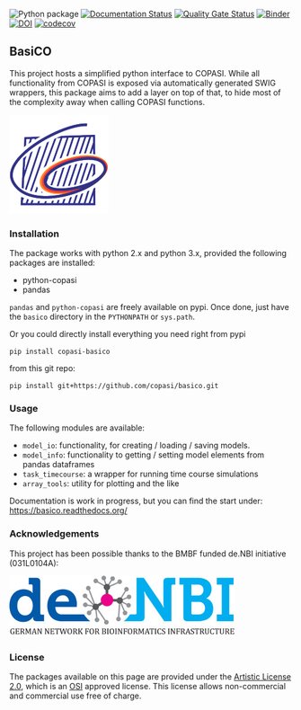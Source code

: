![Python package](https://github.com/copasi/basico/workflows/Python%20package/badge.svg) [![Documentation Status](https://readthedocs.org/projects/basico/badge/?version=latest)](https://basico.readthedocs.io/en/latest/?badge=latest) [![Quality Gate Status](https://sonarcloud.io/api/project_badges/measure?project=copasi_basico&metric=alert_status)](https://sonarcloud.io/dashboard?id=copasi_basico) [![Binder](https://mybinder.org/badge_logo.svg)](https://mybinder.org/v2/gh/copasi/basico.git/HEAD?filepath=docs/notebooks/index.ipynb) [![DOI](https://zenodo.org/badge/148472105.svg)](https://zenodo.org/badge/latestdoi/148472105) [![codecov](https://codecov.io/gh/copasi/basico/branch/master/graph/badge.svg?token=MG54YU29JQ)](https://codecov.io/gh/copasi/basico)

## BasiCO
This project hosts a simplified python interface to COPASI. While all functionality from COPASI is exposed via automatically generated SWIG wrappers, this package aims to add a layer on top of that, to hide most of the complexity away when calling COPASI functions.   

![COPASI Logo](./docs/_static/COPASI_Conly_176x176.png)  

### Installation
The package works with python 2.x and python 3.x, provided the following packages are installed: 

* python-copasi
* pandas

`pandas` and `python-copasi` are freely available on pypi. Once done, just have the `basico` directory in the `PYTHONPATH` or `sys.path`.

Or you could directly install everything you need right from pypi 

    pip install copasi-basico

from this git repo:

    pip install git+https://github.com/copasi/basico.git

### Usage

The following modules are available: 

* `model_io`: functionality, for creating / loading / saving models.
* `model_info`: functionality to getting / setting model elements from pandas dataframes  
* `task_timecourse`: a wrapper for running time course simulations
* `array_tools`: utility for plotting and the like

Documentation is work in progress, but you can find the start under: 
<https://basico.readthedocs.org/>

### Acknowledgements
This project has been possible thanks to the BMBF funded de.NBI initiative (031L0104A):

![de.NBI logo](./docs/_static/deNBI_logo.jpg)

### License

The packages available on this page are provided under the 
[Artistic License 2.0](http://copasi.org/Download/License/), 
which is an [OSI](http://www.opensource.org/) approved license. This license 
allows non-commercial and commercial use free of charge.
 
